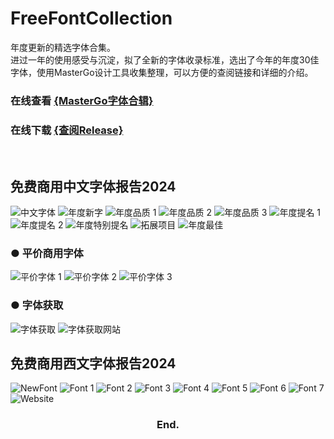 # FreeFontCollection
年度更新的精选字体合集。<br>
进过一年的使用感受与沉淀，拟了全新的字体收录标准，选出了今年的年度30佳字体，使用MasterGo设计工具收集整理，可以方便的查阅链接和详细的介绍。
### 在线查看 [{MasterGo字体合辑}](https://mastergo.com/goto/wBixBfjx?file=109471867324863)
### 在线下载 [{查阅Release}](https://github.com/Warren2060/FreeFontCollection)
<br>

## 免费商用中文字体报告2024
![中文字体](https://github.com/Warren2060/FreeFontCollection/assets/87366329/9b2b78a7-2a12-4c89-a8e6-b9ed0459f8e3)
![年度新字](https://github.com/Warren2060/FreeFontCollection/assets/87366329/45598a87-422b-4141-8299-4c4d619ebf91)
![年度品质 1](https://github.com/Warren2060/FreeFontCollection/assets/87366329/54a7ad6a-ab38-432d-9bb7-cae17cd89cc9)
![年度品质 2](https://github.com/Warren2060/FreeFontCollection/assets/87366329/e2d5aa9b-4e6a-47b6-88d0-141adbf74971)
![年度品质 3](https://github.com/Warren2060/FreeFontCollection/assets/87366329/504a46d9-5963-472b-a79c-a1fb5a44b1c4)
![年度提名 1](https://github.com/Warren2060/FreeFontCollection/assets/87366329/b8d0796f-ecc3-4bc4-b99a-47942e0ba9b3)
![年度提名 2](https://github.com/Warren2060/FreeFontCollection/assets/87366329/6f3885ca-02fe-41d0-a76d-93dc2d3b6442)
![年度特别提名](https://github.com/Warren2060/FreeFontCollection/assets/87366329/0b63c491-21b9-4222-a066-339b0b32f3da)
![拓展项目](https://github.com/Warren2060/FreeFontCollection/assets/87366329/12f0c2df-d7ee-4f43-992d-c99fb13b4254)
![年度最佳](https://github.com/Warren2060/FreeFontCollection/assets/87366329/d723a696-97e0-4ea6-a591-d039e45df35b)

### ● 平价商用字体
![平价字体 1](https://github.com/Warren2060/FreeFontCollection/assets/87366329/ea469901-4d29-4ea6-9b04-1b633a900365)
![平价字体 2](https://github.com/Warren2060/FreeFontCollection/assets/87366329/5d243876-1f3f-4007-9fed-1506444b6828)
![平价字体 3](https://github.com/Warren2060/FreeFontCollection/assets/87366329/c3d5089b-0812-484b-a5e4-a79f02eb1603)

### ● 字体获取
![字体获取](https://github.com/Warren2060/FreeFontCollection/assets/87366329/925cd3f4-cdce-42cd-91a7-298c9c7b9ec8)
![字体获取网站](https://github.com/Warren2060/FreeFontCollection/assets/87366329/4f65214a-a82d-4aba-8ec1-02782635b4d0)

## 免费商用西文字体报告2024
![NewFont](https://github.com/Warren2060/FreeFontCollection/assets/87366329/f09eb29d-cf3a-4a32-b5d3-6e06c39d4915)
![Font 1](https://github.com/Warren2060/FreeFontCollection/assets/87366329/4dfb77a9-511d-4cd4-b000-2bb850f7f3ce)
![Font 2](https://github.com/Warren2060/FreeFontCollection/assets/87366329/32d0e014-bde7-47cb-8005-1474deef2c9d)
![Font 3](https://github.com/Warren2060/FreeFontCollection/assets/87366329/44027736-75fd-4831-815f-c8201efef46d)
![Font 4](https://github.com/Warren2060/FreeFontCollection/assets/87366329/55feb124-1d72-476f-9b20-a387252e2ba2)
![Font 5](https://github.com/Warren2060/FreeFontCollection/assets/87366329/bba6b1a4-370e-4160-a0b4-1c70495dc0cb)
![Font  6](https://github.com/Warren2060/FreeFontCollection/assets/87366329/7e1fc1b1-655f-434a-b629-d5da4e066a22)
![Font 7](https://github.com/Warren2060/FreeFontCollection/assets/87366329/81627100-f921-4bc5-b430-4557fd785305)
![Website](https://github.com/Warren2060/FreeFontCollection/assets/87366329/03e878e2-b93e-4964-a675-f2166ec85ad2)

### **<p align="center">End.**
